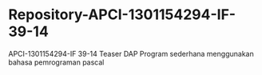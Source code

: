 # Repository-APCI-1301154294-IF-39-14
APCI-1301154294-IF 39-14 Teaser DAP  Program sederhana menggunakan bahasa pemrograman pascal  
